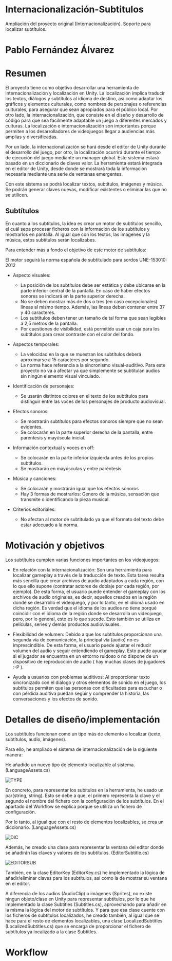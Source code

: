 # Internacionalización-Subtitulos
Ampliación del proyecto original (Internacionalización). Soporte para localizar subtítulos.

# Pablo Fernández Álvarez

# Resumen 

El proyecto tiene como objetivo desarrollar una herramienta de internacionalización y localización en Unity. La localización implica traducir los textos, diálogos y subtítulos al idioma de destino, así como adaptar los gráficos y elementos culturales, como nombres de personajes o referencias culturales, para asegurar que sean apropiados para el público local. Por otro lado, la internacionalización, que consiste en el diseño y desarrollo de código para que sea fácilmente adaptable un juego a diferentes mercados y culturas. La localización e internacionalización son importantes porque permiten a los desarrolladores de videojuegos llegar a audiencias más amplias y diversificadas.

Por un lado, la internacionalización se hará desde el editor de Unity durante el desarrollo del juego, por otro, la localización ocurrirá durante el tiempo de ejecución del juego mediante un manager global. Este sistema estará basado en un diccionario de claves valor. La herramienta estará integrada en el editor de Unity, desde donde se mostrará toda la información necesaria mediante una serie de ventanas emergentes.

Con este sistema se podrá localizar textos, subtítulos, imágenes y música. Se podrán generar claves nuevas, modificar existentes o eliminar las que no se utilicen.

## Subtítulos	

En cuanto a los subtítulos, la idea es crear un motor de subtítulos sencillo, el cuál sepa procesar ficheros con la información de los subtítulos y mostrarlos en pantalla.
Al igual que con los textos, las imágenes y la música, estos subtítulos serán localizabes.

Para entender más a fondo el objetivo de este motor de subtítulos:

El motor seguirá la norma española de subtitulado para sordos UNE-153010: 2012

- Aspecto visuales:
	+ La posición de los subtítulos debe ser estática y debe ubicarse en la parte inferior central de la pantalla. En caso de 
	haber efectos sonores se indicará en la parte superior derecha.
	+ No se deben mostrar más de dos o tres (en caso excepcionales) líneas al mismo tiempo. Además, las líneas deben contener
	entre 37 y 40 caracteres.
	+ Los subtítulos deben tener un tamaño de tal forma que sean legibles a 2,5 metros de la pantalla.
	+ Por cuestiones de visibilidad, está permitido usar un caja para los subtítulos para crear contraste con el color del fondo.

- Aspectos temporales: 
	+ La velocidad en la que se muestran los subtítulos deberá aproximarse a 15 caracteres por segundo.
	+ La norma hace referencia a la sincronismo visual-auditivo. Para este proyecto no va a afectar ya que simplemente
	se subtitulan audios sin ningún elemento visual vinculado.

- Identificación de personajes:
	+ Se usarán distintos colores en el texto de los subtítulos para distinguir entre las voces de los personajes de
	producto audiovisual.

- Efectos sonoros:
	+ Se mostrarán subtítulos para efectos sonoros siempre que no sean evidentes.
	+ Se colocarán en la parte superior derecha de la pantalla, entre paréntesis y mayúscula inicial.

- Información contextual y voces en off:
	+ Se colocarán en la parte inferior izquierda antes de los propios subtítulos.
	+ Se mostrarán en mayúsculas y entre paréntesis.

- Música y canciones:
	+ Se colocarán y mostrarán igual que los efectos sonoros
	+ Hay 3 formas de mostrarlos: Genero de la música, sensación que transmite o identificando la pieza musical.

- Criterios editoriales:
	+ No afectan al motor de subtitulado ya que el formato del texto debe estar adecuado a la norma.



# Motivación y objetivos

Los subtítulos cumplen varias funciones importantes en los videojuegos:

- En relación con la internacionalización: Son una herramienta para localizar gameplay a través de la traducción de texto. Esta tarea resulta más sencilla
que crear archivos de audio adaptados a cada región, con lo que ello supone (contratar actores de doblaje por cada región, por ejemplo). De esta forma, 
el usuario puede entender el gameplay con los archivos de audio originales, es decir, aquellos creados en la región donde se desarrolló el videojuego, y
por lo tanto, en el idioma usado en dicha región. Es verdad que el idioma de los audios no tiene porqué coincidir con el idioma de la región donde 
se desarrolla un videojuego, pero, por lo general, esto es lo que sucede. Esto también se utiliza en películas, series y demás productos audiovisuales.

- Flexibilidad de volumen: Debido a que los subtítulos proporcionan una segunda vía de comunicación, la principal vía (audio) no es imprescindible. 
De esta forma, el usuario puede ajustar el reducir volumen del audio y seguir entendiendo el gameplay. Esto puede ayudar si el jugador se encuentra en un 
entorno ruidoso o no dispone de un dispositivo de reproducción de audio ( hay muchas clases de jugadores :-P ).

- Ayuda a usuarios con problemas auditivos: Al proporcionar texto sincronizado con el diálogo y otros elementos de sonido en el juego, los subtítulos 
permiten que las personas con dificultades para escuchar o con pérdida auditiva puedan seguir y comprender la historia, las conversaciones y los efectos de sonido.


# Detalles de diseño/implementación

Los subtítulos funcionan como un tipo más de elemento a localizar (texto, subtítulos, audio, imágenes).

Para ello, he ampliado el sistema de internacionalización de la siguiente manera:

He añadido un nuevo tipo de elemento localizable al sistema. (LanguageAssets.cs)

![TYPE](./readme/type.png)

En concreto, para representar los subítulos en la herramienta, he usado un par(string, string).
Esto se debe a que, el primero representa la clave y el segundo el nombre del fichero con la configuración de los
subtítulos. En el apartado del Workflow se explica porque se utiliza un fichero de configuración.

Por lo tanto, al igual que con el resto de elementos localizables, se crea un diccionario. (LanguageAssets.cs)

![DIC](./readme/dic.png)

Además, he creado una clase para representar la ventana del editor donde se añadirán las
claves y valores de los subtítulos. (EditorSubtitle.cs)

![EDITORSUB](./readme/editorsub.png)

También, en la clase EditorKey (EditorKey.cs) he implementado la lógica de añadir/eliminar claves
para los subtítulos, así como la de mostrar su ventana en el editor.

A diferencia de los audios (AudioClip) o imágenes (Sprites), no existe ningun objeto/clase en Unity 
para representar subtítulos, por lo que he implementado la clase Subtitles (Subtitles.cs), aprovechando 
para añadir en la misma la lógica del motor de subtítulos. Y para que esa clase cuente con los ficheros
de subtítulos localizados, he creado también, al igual que se hace para el resto de elementos localizables, 
una clase LocalizedSubtitles (LocalizedSubtitles.cs) que se encarga de proporcionar el fichero de subtítulos 
ya localizado a la clase Subtitles.

# Workflow


<!-- # Resultados obtenidos

Hemos creado una escena de ejemplo donde se ve el resultado de todo lo implementado anteriormente.

## Paquete en el editor

Dentro del editor se puede observar el apartado Localization, desde el que se puede controlar los distintos aspectos de la herramienta: las claves, los distintos idiomas,  algunos extras como la moneda, y el apartado Scene Utility para poder cambiar el idioma  de toda la escena de forma fácil.

![IMG1](./readme/editor.png)

Para usar la herramienta será necesario acoplar un componente que implemente la clase Localizable al objeto en cuestión (Ej: un texto), para así poder indicar qué claves queremos que siga.

![IMG2](./readme/component.png)

## KeyCreators
Todos los KeyCreators tendrán un aspecto similar al de la imagen. Arriba encontramos los distintos idiomas que tengamos preparados en nuestra herramienta, y abajo tanto las claves como los valores del asset que queramos modificar (texto, sprite, audio, fuente…). Además podemos tanto crear como eliminar claves a nuestro antojo,

![KEYCREATOR](./readme/keyCreator.png)

## Escena de prueba
Hemos preparado una escena de prueba donde se ve el funcionamiento de la herramienta.

Aquí un video de su funcionamiento:
https://drive.google.com/file/d/1_1upkUEl4Izr0-WY_2NRMupvfiDILCtu/view?usp=sharing 

![ESCENAPRUEBA](./readme/escenaPrueba.png)

# Conclusiones

Hemos conseguido realizar lo que teníamos pensado, de una forma bastante completa. Hemos podido incluso añadir cosas extra como el apartado Scene Utilities para poder editar la escena cómodamente y exportación e importación a CSV. Viendo el sistema de  Unity y el nuestro pensamos que no se queda atrás y hemos hecho un buen trabajo.

# Instalación

Para facilitar la instalación de esta herramienta se ha creado un package de Unity, estos son los pasos para la instalación:

1- Descargar el package del repositorio de Github, en el apartado de Releases.

![STEP](./readme/step.png)

2- Dentro del proyecto en el que queremos utilizar la herramienta, hacer clic derecho en Assets (o buscarlo en el menú de arriba) y seleccionar la opción:
“Import Package -> Custom Package”.

![STEP1](./readme/step1.png)

3- Buscar la ubicación de la descarga del Package y “Abrir”.

![STEP2](./readme/step2.png)

4- Seleccionar todo y “Import”

![STEP3](./readme/step3.png)

5- Si la instalación ha sido correcta, debería aparecer una opción en la barra del programa con todas las opciones de la herramienta.

![STEP4](./readme/step4.png) -->
